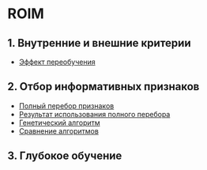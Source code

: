 # ROIM

## 1. Внутренние и внешние критерии

- <a href ="https://colab.research.google.com/drive/1h3edif8XLcQx5GTf7V7kcPfLC2m2-p9M?usp=sharing">Эффект переобучения</a>

## 2. Отбор информативных признаков

- <a href = "https://colab.research.google.com/drive/10HkC4GbrqOr6RdlPMGhq57HRm92B9xXp?usp=sharing">Полный перебор признаков</a>
- <a href = "https://colab.research.google.com/drive/122rdHa6QE6zdCdlgMTUAia2J-RUaAv7l?usp=sharing">Результат использования полного перебора</a>
- <a href = "https://colab.research.google.com/drive/1i1mIR-YTwtVLmg7Ys5WHgMbZqkym-Hne?usp=sharing">Генетический алгоритм</a>
- <a href = "https://colab.research.google.com/drive/13Gkhbz-f3-EpvALFzyDH4KQBHI7xQZHc?usp=sharing">Сравнение алгоритмов</a>

## 3. Глубокое обучение
